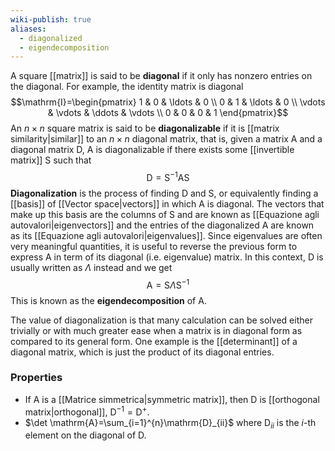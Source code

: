 ```yaml
---
wiki-publish: true
aliases:
  - diagonalized
  - eigendecomposition
---
```

A square [[matrix]] is said to be **diagonal** if it only has nonzero entries on the diagonal. For example, the identity matrix is diagonal
$$\mathrm{I}=\begin{pmatrix}
1 & 0 & \ldots & 0 \\
0 & 1 & \ldots &  0 \\
\vdots & \vdots & \ddots  & \vdots \\
0 & 0 & 0 & 1
\end{pmatrix}$$
An $n\times n$ square matrix is said to be **diagonalizable** if it is [[matrix similarity|similar]] to an $n\times n$ diagonal matrix, that is, given a matrix $\mathrm{A}$ and a diagonal matrix $\mathrm{D}$, $\mathrm{A}$ is diagonalizable if there exists some [[invertible matrix]] $\mathrm{S}$ such that
$$\mathrm{D}=\mathrm{S}^{-1}\mathrm{A}\mathrm{S}$$
**Diagonalization** is the process of finding $\mathrm{D}$ and $\mathrm{S}$, or equivalently finding a [[basis]] of [[Vector space|vectors]] in which $\mathrm{A}$ is diagonal. The vectors that make up this basis are the columns of $\mathrm{S}$ and are known as [[Equazione agli autovalori|eigenvectors]] and the entries of the diagonalized $\mathrm{A}$ are known as its [[Equazione agli autovalori|eigenvalues]]. Since eigenvalues are often very meaningful quantities, it is useful to reverse the previous form to express $\mathrm{A}$ in term of its diagonal (i.e. eigenvalue) matrix. In this context, $\mathrm{D}$ is usually written as $\Lambda$ instead and we get
$$\mathrm{A}=\mathrm{S}\Lambda \mathrm{S}^{-1}$$
This is known as the **eigendecomposition** of $\mathrm{A}$.

The value of diagonalization is that many calculation can be solved either trivially or with much greater ease when a matrix is in diagonal form as compared to its general form. One example is the [[determinant]] of a diagonal matrix, which is just the product of its diagonal entries.
### Properties
- If $\mathrm{A}$ is a [[Matrice simmetrica|symmetric matrix]], then $\mathrm{D}$ is [[orthogonal matrix|orthogonal]], $\mathrm{D}^{-1}=\mathrm{D}^{+}$.
- $\det \mathrm{A}=\sum_{i=1}^{n}\mathrm{D}_{ii}$ where $\mathrm{D}_{ii}$ is the $i$-th element on the diagonal of $\mathrm{D}$.